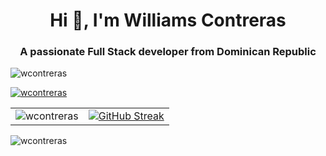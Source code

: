 <h1 align="center">Hi 👋, I'm Williams Contreras</h1>
<h3 align="center">A passionate Full Stack developer from Dominican Republic</h3>

<p align="left"> <img src="https://komarev.com/ghpvc/?username=wcontreras&label=Profile%20views&color=0e75b6&style=flat" alt="wcontreras" /> </p>

<p align="left"> <a href="https://github.com/ryo-ma/github-profile-trophy"><img src="https://github-profile-trophy.vercel.app/?username=wcontreras&row=1&margin-w=15)" alt="wcontreras" /></a> </p>


<table style="border: none">
  <tr>
    <td style="vertical-align: middle;"><img align="center" src="https://github-readme-stats.vercel.app/api?username=wcontreras&show_icons=true&locale=en" alt="wcontreras" /></td>
    <td style="vertical-align: middle;"><a href="https://git.io/streak-stats"><img src="https://streak-stats.demolab.com?user=wcontreras" alt="GitHub Streak" /></a></td>
  </tr>
</table>

<p><img align="left" src="https://github-readme-stats.vercel.app/api/top-langs?username=wcontreras&show_icons=true&locale=en&layout=compact" alt="wcontreras" /></p>
